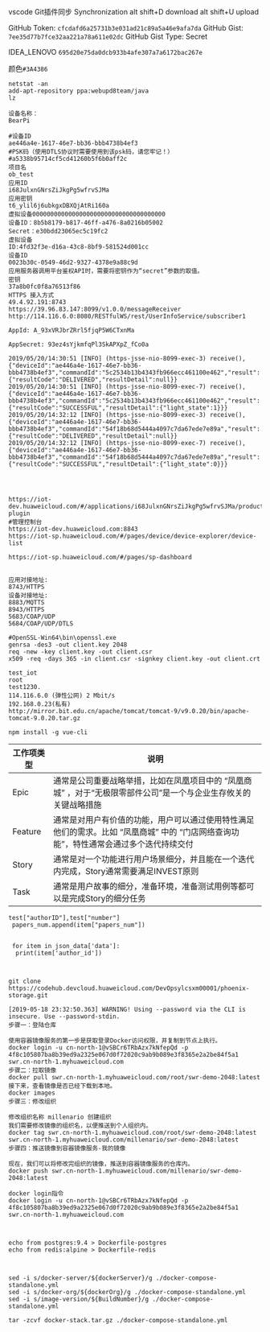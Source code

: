 vscode Git插件同步 
Synchronization 
alt shift+D download 
alt shift+U upload 
		
GitHub Token: 
`cfcdafd6a25731b3e031ad21c89a5a46e9afa7da` 
GitHub Gist: 
`7ee35d77b7fce32aa221a78a611e02dc` 
GitHub Gist Type: Secret



IDEA_LENOVO 
`695d20e75da0dcb933b4afe307a7a6172bac267e`

颜色`#3A4386`

```shell
netstat -an
add-apt-repository ppa:webupd8team/java
lz

```


```shell
设备名称：
BearPi

#设备ID
ae446a4e-1617-46e7-bb36-bbb4738b4ef3
#PSK码（使用DTLS协议时需要使用到该psk码，请您牢记！）
#a5338b95714cf5cd41260b5f6b0aff2c
项目名
ob_test
应用ID
i68JulxnGNrsZiJkgPg5wfrvSJMa
应用密钥
t6_ylil6j6ubkgxDBXQjAtRi160a
虚拟设备0000000000000000000000000000000000000
设备ID：8b5b8179-b817-46ff-a476-8a0216b05002
Secret：e30bdd23065ec5c19fc2
虚拟设备
ID:4fd32f3e-d16a-43c8-8bf9-581524d001cc
设备ID
0023b30c-0549-46d2-9327-4378e9a88c9d
应用服务器调用平台鉴权API时，需要将密钥作为“secret”参数的取值。
密钥
37a8b0fc0f8a76513f86
HTTPS 接入方式
49.4.92.191:8743
https://39.96.83.147:8099/v1.0.0/messageReceiver
http://114.116.6.0:8080/RESTfulWS/rest/UserInfoService/subscriber1

AppId: A_93xVRJbrZRrl5fjqP5W6CTxnMa	

AppSecret: 93ez4sYjkmfqPl3SkAPXpZ_fCo0a
    
2019/05/20/14:30:51 [INFO] (https-jsse-nio-8099-exec-3) receive(), {"deviceId":"ae446a4e-1617-46e7-bb36-bbb4738b4ef3","commandId":"5c2534b13b4343fb966ecc461100e462","result":{"resultCode":"DELIVERED","resultDetail":null}} 
2019/05/20/14:30:51 [INFO] (https-jsse-nio-8099-exec-7) receive(), {"deviceId":"ae446a4e-1617-46e7-bb36-bbb4738b4ef3","commandId":"5c2534b13b4343fb966ecc461100e462","result":{"resultCode":"SUCCESSFUL","resultDetail":{"light_state":1}}} 
2019/05/20/14:32:12 [INFO] (https-jsse-nio-8099-exec-3) receive(), {"deviceId":"ae446a4e-1617-46e7-bb36-bbb4738b4ef3","commandId":"54f18b68d5444a4097c7da67ede7e89a","result":{"resultCode":"DELIVERED","resultDetail":null}} 
2019/05/20/14:32:12 [INFO] (https-jsse-nio-8099-exec-7) receive(), {"deviceId":"ae446a4e-1617-46e7-bb36-bbb4738b4ef3","commandId":"54f18b68d5444a4097c7da67ede7e89a","result":{"resultCode":"SUCCESSFUL","resultDetail":{"light_state":0}}} 




https://iot-dev.huaweicloud.com/#/applications/i68JulxnGNrsZiJkgPg5wfrvSJMa/products/5ce3590ce4a9640d22fed829/development/codec-plugin
#管理控制台
https://iot-dev.huaweicloud.com:8843
https://iot-sp.huaweicloud.com/#/pages/device/device-explorer/device-list

https://iot-sp.huaweicloud.com/#/pages/sp-dashboard


应用对接地址:
8743/HTTPS
设备对接地址:
8883/MQTTS
8943/HTTPS
5683/COAP/UDP
5684/COAP/UDP/DTLS
```

```shell
#OpenSSL-Win64\bin\openssl.exe
genrsa -des3 -out client.key 2048
req -new -key client.key -out client.csr
x509 -req -days 365 -in client.csr -signkey client.key -out client.crt

test_iot
root
test1230.
114.116.6.0 (弹性公网) 2 Mbit/s
192.168.0.23(私有)
http://mirror.bit.edu.cn/apache/tomcat/tomcat-9/v9.0.20/bin/apache-tomcat-9.0.20.tar.gz

```

```shell
npm install -g vue-cli

```

| 工作项类型 | 说明                                                         |
| ---------- | ------------------------------------------------------------ |
| Epic       | 通常是公司重要战略举措，比如在凤凰项目中的 “凤凰商城” ，对于“无极限零部件公司”是一个与企业生存攸关的关键战略措施 |
| Feature    | 通常是对用户有价值的功能，用户可以通过使用特性满足他们的需求。比如 “凤凰商城” 中的 “门店网络查询功能”，特性通常会通过多个迭代持续交付 |
| Story      | 通常是对一个功能进行用户场景细分，并且能在一个迭代内完成，Story通常需要满足INVEST原则 |
| Task       | 通常是用户故事的细分，准备环境，准备测试用例等都可以是完成Story的细分任务 |

```shell
test["authorID"],test["number"]
 papers_num.append(item["papers_num"])
 
 
 for item in json_data['data']:    
  print(item['author_id'])
  
  
  
git clone https://codehub.devcloud.huaweicloud.com/DevOpsylcsxm00001/phoenix-storage.git

[2019-05-18 23:32:50.363] WARNING! Using --password via the CLI is insecure. Use --password-stdin.
步骤一：登陆仓库

使用容器镜像服务的第一步是获取登录Docker访问权限，并复制到节点上执行。
docker login -u cn-north-1@vSBCr6TRbAzx7kNfepQd -p 4f8c105807ba8b39ed9a2325e067d0f72020c9ab9b089e3f8365e2a2be84f5a1 swr.cn-north-1.myhuaweicloud.com
步骤二：拉取镜像
docker pull swr.cn-north-1.myhuaweicloud.com/root/swr-demo-2048:latest
接下来，查看镜像是否已经下载到本地。
docker images
步骤三：修改组织

修改组织名称 millenario 创建组织
我们需要修改镜像的组织名，以便推送到个人组织内。
docker tag swr.cn-north-1.myhuaweicloud.com/root/swr-demo-2048:latest swr.cn-north-1.myhuaweicloud.com/millenario/swr-demo-2048:latest
步骤四：推送镜像到容器镜像服务-我的镜像

现在，我们可以将修改完组织的镜像，推送到容器镜像服务的仓库内。
docker push swr.cn-north-1.myhuaweicloud.com/millenario/swr-demo-2048:latest

docker login指令
docker login -u cn-north-1@vSBCr6TRbAzx7kNfepQd -p 4f8c105807ba8b39ed9a2325e067d0f72020c9ab9b089e3f8365e2a2be84f5a1 swr.cn-north-1.myhuaweicloud.com



echo from postgres:9.4 > Dockerfile-postgres
echo from redis:alpine > Dockerfile-redis



sed -i s/docker-server/${dockerServer}/g ./docker-compose-standalone.yml
sed -i s/docker-org/${dockerOrg}/g ./docker-compose-standalone.yml
sed -i s/image-version/${BuildNumber}/g ./docker-compose-standalone.yml

tar -zcvf docker-stack.tar.gz ./docker-compose-standalone.yml

```

